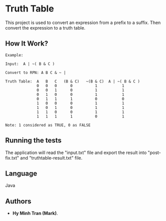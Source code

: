# Truth Table

This project is used to convert an expression from a prefix to a suffix. Then convert the expression to a truth table.


## How It Work?
```
Example: 

Input:  A | ~( B & C ) 

Convert to RPN: A B C & ~ |

Truth Table:  A   B   C   (B & C)   ~(B & C)  A | ~( B & C )
              0   0   0      0          1           1
              0   0   1      0          1           1
              0   1   0      0          1           1
              0   1   1      1          0           0
              1   0   0      0          1           1
              1   0   1      0          1           1
              1   1   0      0          1           1
              1   1   1      1          0           1
              
Note: 1 considered as TRUE, 0 as FALSE
```

## Running the tests

The application will read the "input.txt" file and export the result into "post-fix.txt" and "truthtable-result.txt" file.

## Language
Java

## Authors

* **Hy Minh Tran (Mark)**.
